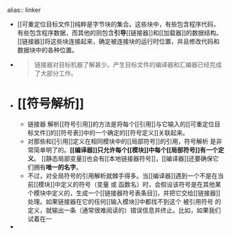 alias:: linker

- [[可重定位目标文件]]纯粹是字节块的集合。这些块中，有些包含程序代码，有些包含程序数据，而其他的则包含**引导**[[链接器]]和[[加载器]]的数据结构。
  [[链接器]]将这些块连接起来，确定被连接块的运行时位置，并且修改代码和数据块中的各种位置。
- > 链接器对目标机器了解甚少。产生目标文件的编译器和汇编器已经完成了大部分工作。
- # [[符号解析]]
	- 链接器 解析[[符号引用]]的方法是将每个[[引用]]与它输入的[[可重定位目标文件]]的[[符号表]]中的一个确定的[[符号定义]]关联起来。
	- 对那些和[[引用]]定义在相同模块中的[[局部符号]]的引用，符号解析 是非常简单明了的。**[[编译器]]只允许每个[[模块]]中每个[[局部符号]]有一个定义**。
	  [[静态局部变量]]也会有[[本地链接器符号]]，[[编译器]]还要确保它们拥有**唯一的名字**。
	- 不过，对全局符号的引用解析就棘手得多。当[[编译器]]遇到一个不是在当前[[模块]]中定义的符号（变量 或 函数名）时，会假设该符号是在其他某个模块中定义的，生成一个[[链接器符号表条目]]，并把它交给[[链接器]]处理。如果链接器在它的任何[[输入模块]]中都找不到这个 被引用符号 的定义，就输出一条（通常很难阅读的）错误信息并终止。比如，如果我们试着在一
-